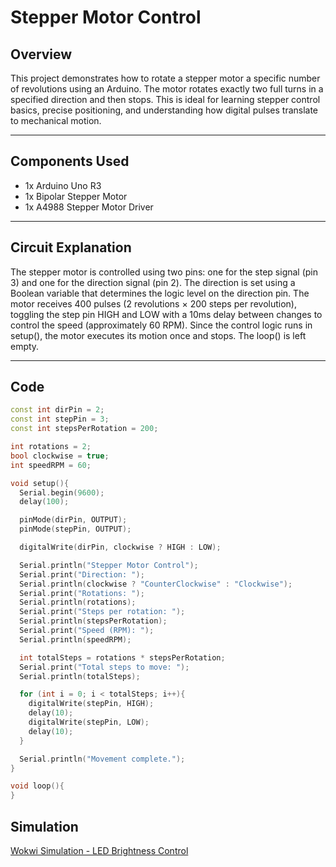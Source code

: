 # Stepper Motor Control

## Overview

This project demonstrates how to rotate a stepper motor a specific number of revolutions using an Arduino. The motor rotates exactly two full turns in a specified direction and then stops. This is ideal for learning stepper control basics, precise positioning, and understanding how digital pulses translate to mechanical motion.

---

## Components Used

- 1x Arduino Uno R3
- 1x Bipolar Stepper Motor
- 1x A4988 Stepper Motor Driver

---

## Circuit Explanation

The stepper motor is controlled using two pins: one for the step signal (pin 3) and one for the direction signal (pin 2). The direction is set using a Boolean variable that determines the logic level on the direction pin. The motor receives 400 pulses (2 revolutions × 200 steps per revolution), toggling the step pin HIGH and LOW with a 10ms delay between changes to control the speed (approximately 60 RPM).
Since the control logic runs in setup(), the motor executes its motion once and stops. The loop() is left empty.

---

## Code

```cpp
const int dirPin = 2;
const int stepPin = 3;
const int stepsPerRotation = 200;

int rotations = 2;
bool clockwise = true;
int speedRPM = 60;

void setup(){
  Serial.begin(9600);
  delay(100);

  pinMode(dirPin, OUTPUT);
  pinMode(stepPin, OUTPUT);

  digitalWrite(dirPin, clockwise ? HIGH : LOW);

  Serial.println("Stepper Motor Control");
  Serial.print("Direction: ");
  Serial.println(clockwise ? "CounterClockwise" : "Clockwise");
  Serial.print("Rotations: ");
  Serial.println(rotations);
  Serial.print("Steps per rotation: ");
  Serial.println(stepsPerRotation);
  Serial.print("Speed (RPM): ");
  Serial.println(speedRPM);

  int totalSteps = rotations * stepsPerRotation;
  Serial.print("Total steps to move: ");
  Serial.println(totalSteps);

  for (int i = 0; i < totalSteps; i++){
    digitalWrite(stepPin, HIGH);
    delay(10);
    digitalWrite(stepPin, LOW);
    delay(10);
  }

  Serial.println("Movement complete.");
}

void loop(){
}


```

## Simulation

[Wokwi Simulation - LED Brightness Control](https://wokwi.com/projects/435793604204770305)
